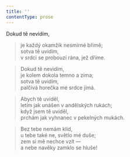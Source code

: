 ```yaml
---
title: ''
contentType: prose
---
```


Dokud tě nevidím,

> je každý okamžik nesmírné břímě;  
> sotva tě uvidím,  
> v srdci se probouzí rána, jež dříme.

> Dokud tě nevidím,  
> je kolem dokola temno a zima;  
> sotva tě uvidím,  
> palčivá horečka mé srdce jímá.

> Abych tě uviděl,  
> letím jak unášen v andělských rukách;  
> když jsem tě uviděl,  
> prchám jak vyhnanec v pekelných mukách.

> Bez tebe nemám klid,  
> u tebe také ne, světlo mé duše;  
> zem si mě nechce vzít —  
> a nebe navěky zamklo se hluše!
